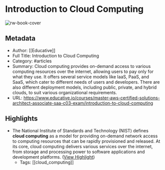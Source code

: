 # Introduction to Cloud Computing

![rw-book-cover](https://readwise-assets.s3.amazonaws.com/media/uploaded_book_covers/profile_1050896/6431035392393216.png)

## Metadata
- Author: [[Educative]]
- Full Title: Introduction to Cloud Computing
- Category: #articles
- Summary: Cloud computing provides on-demand access to various computing resources over the internet, allowing users to pay only for what they use. It offers several service models like IaaS, PaaS, and SaaS, which cater to different needs of users and developers. There are also different deployment models, including public, private, and hybrid clouds, to suit various organizational requirements.
- URL: https://www.educative.io/courses/master-aws-certified-solutions-architect-associate-saa-c03-exam/introduction-to-cloud-computing

## Highlights
- The National Institute of Standards and Technology (NIST) defines **cloud computing** as a model for providing on-demand network access to computing resources that can be rapidly provisioned and released. At its core, cloud computing delivers various services over the internet, from storage and processing power to software applications and development platforms. ([View Highlight](https://read.readwise.io/read/01jcr06nad7b92gmytthq5hr9n))
    - Tags: [[cloud_computing]] 

